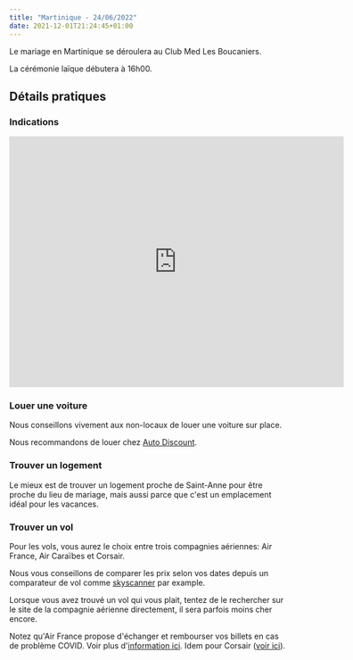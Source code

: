 ```yaml
---
title: "Martinique - 24/06/2022"
date: 2021-12-01T21:24:45+01:00
---
```



Le mariage en Martinique se déroulera au Club Med Les Boucaniers.

La cérémonie laïque débutera à 16h00.

## Détails pratiques

### Indications

<iframe src="https://www.google.com/maps/embed?pb=!1m18!1m12!1m3!1d2349.2465358130817!2d-60.88457928334779!3d14.448439799975292!2m3!1f0!2f0!3f0!3m2!1i1024!2i768!4f13.1!3m3!1m2!1s0x8c4023e627e9154f%3A0xe834fb6ae98d378f!2sClub%20Med%20Les%20Boucaniers%20-%20Martinique!5e0!3m2!1sfr!2sfr!4v1638390888360!5m2!1sfr!2sfr" width="600" height="450" style="border:0;" allowfullscreen="" loading="lazy"></iframe>

### Louer une voiture

Nous conseillons vivement aux non-locaux de louer une voiture sur place.

Nous recommandons de louer chez [Auto Discount](https://www.auto-discount.fr/location-voitures-martinique).

### Trouver un logement

Le mieux est de trouver un logement proche de Saint-Anne pour être proche du lieu de mariage, mais aussi parce que c'est un emplacement idéal pour les vacances.

### Trouver un vol

Pour les vols, vous aurez le choix entre trois compagnies aériennes: Air France, Air Caraïbes et Corsair.

Nous vous conseillons de comparer les prix selon vos dates depuis un comparateur de vol comme [skyscanner](https://www.skyscanner.fr/) par example.

Lorsque vous avez trouvé un vol qui vous plait, tentez de le rechercher sur le site de la compagnie aérienne directement, il sera parfois moins cher encore.

Notez qu'Air France propose d'échanger et rembourser vos billets en cas de problème COVID. Voir plus d'[information ici](https://www.airfrance.fr/FR/fr/common/page_flottante/engagement-air-france-protect.htm?_ga=2.234726813.2048095130.1638391977-770199486.1617903856). Idem pour Corsair ([voir ici](https://www.flycorsair.com/fr/service-client/informations-passagers-et-urgences)).
